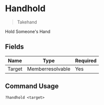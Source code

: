 # Handhold
> Takehand

Hold Someone's Hand

## Fields

| Name | Type | Required |
|------|------|----------|
| Target | Memberresolvable | Yes |

## Command Usage
```
?handhold <target>
```